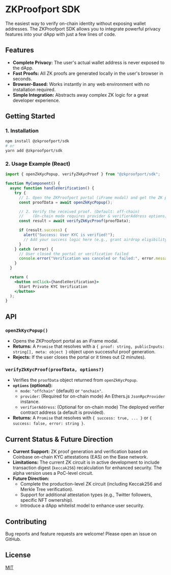 # ZKProofport SDK

The easiest way to verify on-chain identity without exposing wallet addresses. The ZKProofport SDK allows you to integrate powerful privacy features into your dApp with just a few lines of code.

## Features

* **Complete Privacy:** The user's actual wallet address is never exposed to the dApp.
* **Fast Proofs:** All ZK proofs are generated locally in the user's browser in seconds.
* **Browser-Based:** Works instantly in any web environment with no installation required.
* **Simple Integration:** Abstracts away complex ZK logic for a great developer experience.

## Getting Started

### 1. Installation

```bash
npm install @zkproofport/sdk
# or
yarn add @zkproofport/sdk
````

### 2\. Usage Example (React)

```jsx
import { openZkKycPopup, verifyZkKycProof } from "@zkproofport/sdk";

function MyComponent() {
  async function handleVerification() {
    try {
      // 1. Open the ZKProofport portal (iFrame modal) and get the ZK proof.
      const proofData = await openZkKycPopup();

      // 2. Verify the received proof. (Default: off-chain)
      //    (On-chain mode requires provider & verifierAddress options)
      const result = await verifyZkKycProof(proofData);

      if (result.success) {
        alert("Success: User KYC is verified!");
        // Add your success logic here (e.g., grant airdrop eligibility)
      }
    } catch (error) {
      // User closed the portal or verification failed
      console.error("Verification was canceled or failed:", error.message);
    }
  }

  return (
    <button onClick={handleVerification}>
      Start Private KYC Verification
    </button>
  );
}
```

## API

### `openZkKycPopup()`

  * Opens the ZKProofport portal as an iFrame modal.
  * **Returns:** A `Promise` that resolves with a `{ proof: string, publicInputs: string[], meta: object }` object upon successful proof generation.
  * **Rejects:** If the user closes the portal or it times out (2 minutes).

### `verifyZkKycProof(proofData, options?)`

  * Verifies the `proofData` object returned from `openZkKycPopup`.
  * **`options` (optional):**
      * `mode`: `"offchain"` (default) or `"onchain"`.
      * `provider`: (Required for on-chain mode) An Ethers.js `JsonRpcProvider` instance.
      * `verifierAddress`: (Optional for on-chain mode) The deployed verifier contract address (a default is provided).
  * **Returns:** A `Promise` that resolves with `{ success: true, ... }` or `{ success: false, error: string }`.

## Current Status & Future Direction

  * **Current Support:** ZK proof generation and verification based on Coinbase on-chain KYC attestations (EAS) on the Base network.
  * **Limitations:** The current ZK circuit is in active development to include transaction digest (`keccak256`) recalculation for enhanced security. The alpha version uses a PoC-level circuit.
  * **Future Direction:**
      * Complete the production-level ZK circuit (including Keccak256 and Merkle Tree verification).
      * Support for additional attestation types (e.g., Twitter followers, specific NFT ownership).
      * Introduce a dApp whitelist model to enhance user security.

## Contributing

Bug reports and feature requests are welcome\! Please open an issue on GitHub.

## License

[MIT](https://www.google.com/search?q=LICENSE)